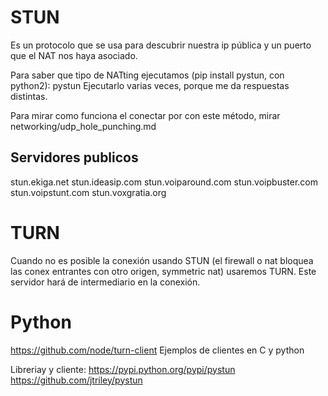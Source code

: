 # STUN
Es un protocolo que se usa para descubrir nuestra ip pública y un puerto que el NAT nos haya asociado.

Para saber que tipo de NATting ejecutamos (pip install pystun, con python2):
pystun
Ejecutarlo varias veces, porque me da respuestas distintas.

Para mirar como funciona el conectar por con este método, mirar networking/udp_hole_punching.md

## Servidores publicos
stun.ekiga.net
stun.ideasip.com
stun.voiparound.com
stun.voipbuster.com
stun.voipstunt.com
stun.voxgratia.org



# TURN
Cuando no es posible la conexión usando STUN (el firewall o nat bloquea las conex entrantes con otro origen, symmetric nat) usaremos TURN.
Este servidor hará de intermediario en la conexión.


# Python
https://github.com/node/turn-client
Ejemplos de clientes en C y python

Libreriay y cliente:
https://pypi.python.org/pypi/pystun
https://github.com/jtriley/pystun
